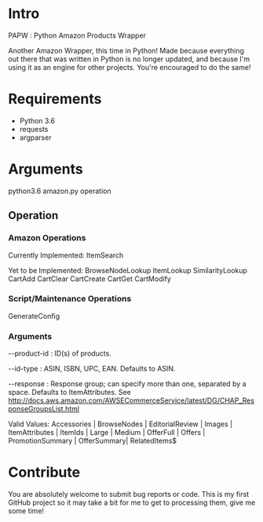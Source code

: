 # Intro

PAPW : Python Amazon Products Wrapper

Another Amazon Wrapper, this time in Python! Made because everything out there that was written in Python is no longer updated, and because I'm using it as an engine for other projects. You're encouraged to do the same!


# Requirements

* Python 3.6
* requests
* argparser


# Arguments

python3.6 amazon.py operation

## Operation

### Amazon Operations
Currently Implemented:
ItemSearch

Yet to be Implemented:
BrowseNodeLookup
ItemLookup
SimilarityLookup
CartAdd
CartClear
CartCreate
CartGet
CartModify

### Script/Maintenance Operations
GenerateConfig

### Arguments

--product-id : ID(s) of products.

--id-type : ASIN, ISBN, UPC, EAN. Defaults to ASIN.

--response : Response group; can specify more than one, separated by a space. Defaults to ItemAttributes. See http://docs.aws.amazon.com/AWSECommerceService/latest/DG/CHAP_ResponseGroupsList.html

Valid Values: Accessories | BrowseNodes | EditorialReview | Images | ItemAttributes | ItemIds | Large | Medium | OfferFull | Offers | PromotionSummary | OfferSummary| RelatedItems$

# Contribute

You are absolutely welcome to submit bug reports or code. This is my first GitHub project so it may take a bit for me to get to processing them, give me some time!
